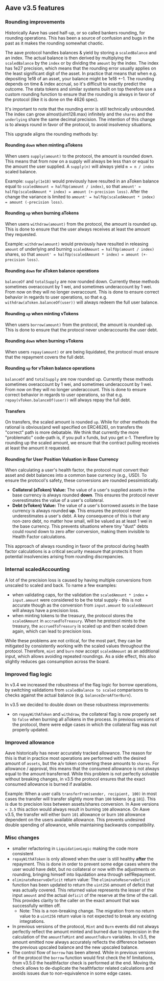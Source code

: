 ## Aave v3.5 features

### Rounding improvements

Historically Aave has used half-up, or so called bankers rounding, for rounding operations. This has been a source of confusion and bugs in the past as it makes the rounding somewhat chaotic.

The aave protocol handles balances & yield by storing a `scaledBalance` and an index. The actual balance is then derived by multiplying the `scaledBalance` by the `index` or by dividing the `amount` by the index.
The index has 1e27 precision, which means that the rounding error usually applies on the least significant digit of the asset.
In practice that means that when e.g. depositing 1e18 of an asset, your balance might be 1e18 +-1. The rounding depends on time & index accrual, so it's difficult to exactly predict the outcome. The stata tokens and similar systems built on top therefore use a custom rounding function to ensure that the rounding is always in favor of the protocol (like it is done on the 4626 spec).

It's important to note that the rounding error is still technically unbounded. The index can grow almost(uint128.max) infinitely and the `shares` and the `underlying` share the same decimal precision. The intention of this change is to always round in favor of the protocol, to avoid insolvency situations.

This upgrade aligns the rounding methods by:

#### Rounding `down` when minting aTokens

When users `supply(amount)` to the protocol, the amount is rounded down. This means that from now on a supply will always be less than or equal to the amount the user supplied. A `supply(n)` will always yield `m = n / index` scaled balance.

Example: `supply(1e18)` would previously have resulted in an aToken balance equal to `scaledAmount = halfUp(amount / index)`, so that `amount' = halfUp(scaledAmount * index) = amount (+-precision loss)`. After the change the variance is limited to `amount' = halfUp(scaledAmount * index) = amount (-precision loss)`.

#### Rounding `up` when burning aTokens

When users `withdraw(amount)` from the protocol, the amount is rounded up. This is done to ensure that the user always receives at least the amount they requested.

Example: `withdraw(amount)` would previously have resulted in releasing `amount` of underlying and burning `scaledAmount = halfUp(amount / index)` shares, so that `amount' = halfUp(scaledAmount * index) = amount (+-precision loss)`.

#### Rounding `down` for aToken balance operations

`balanceOf` and `totalSupply` are now rounded down. Currently these methods sometimes overaccount by 1 wei, and sometimes underaccount by 1 wei. From now on they will no longer overaccount.
This is done to ensure correct behavior in regards to user operations, so that e.g. `withdraw(aToken.balanceOf(user))` will always redeem the full user balance.

#### Rounding `up` when minting vTokens

When users `borrow(amount)` from the protocol, the amount is rounded up. This is done to ensure that the protocol never underaccounts the user debt.

#### Rounding `down` when burning vTokens

When users `repay(amount)` or are being liquidated, the protocol must ensure that the repayment covers the full debt.

#### Rounding `up` for vToken balance operations

`balanceOf` and `totalSupply` are now rounded up. Currently these methods sometimes overaccount by 1 wei, and sometimes underaccount by 1 wei. From now on they will no longer underaccount.
This is done to ensure correct behavior in regards to user operations, so that e.g. `repay(vToken.balanceOf(user))` will always repay the full debt.

#### Transfers

On transfers, the scaled amount is rounded `up`.
While for other methods the rational is obvious(and well specified on ERC4626), on transfers the "correct" path is more debatable. We think that currently the more "problematic" code-path is, if you pull x funds, but you get x-1. Therefore by rounding up the scaled amount, we ensure that the contract pulling receives at least the amount it requested.

#### Rounding for User Position Valuation in Base Currency

When calculating a user's health factor, the protocol must convert their asset and debt balances into a common base currency (e.g., USD). To ensure the protocol's safety, these conversions are rounded pessimistically.

- **Collateral (aToken) Value:** The value of a user's supplied assets in the base currency is always rounded **down**. This ensures the protocol never overestimates the value of a user's collateral.
- **Debt (vToken) Value:** The value of a user's borrowed assets in the base currency is always rounded **up**. This ensures the protocol never underestimates a user's debt. A key consequence of this is that any non-zero debt, no matter how small, will be valued as at least 1 wei in the base currency. This prevents situations where tiny "dust" debts could round down to zero after conversion, making them invisible to Health Factor calculations.

This approach of always rounding in favor of the protocol during health factor calculations is a critical security measure that protects it from potential insolvencies arising from rounding discrepancies.

### Internal scaledAccounting

A lot of the precision loss is caused by having multiple conversions from unscaled to scaled and back.
To name a few examples:

- when validating caps, for the validation the `scaledAmount * index` + `input.amount` were considered to be the total supply - this is not accurate though as the conversion from `input.amount` to `scaledAmount` will always have a precision loss.
- when minting tokens to the treasury, the protocol stores the `scaledAmount` in `accruedToTreasury`. When he protocol mints to the treasury, the `accruedToTreasury` is scaled up and then scaled down again, which can lead to precision loss.

While these problems are not critical, for the most part, they can be mitigated by consistently working with the scaled values throughout the protocol. Therefore, `mint` and `burn` now accept `scaledAmount` as an additional input, which allows avoiding repeated roundings. As a side effect, this also slightly reduces gas consumption across the board.

### Improved flag logic

In v3.4 we increased the robustness of the flag logic for borrow operations, by switching validations from `scaledBalance to scaled` comparisons to checks against the actual balance (e.g. `balanceZeroAfterBurn`).

In v3.5 we decided to double down on these robustness improvements:

- on `repayWithAToken` and `withdraw`, the collateral flag is now properly set to `false` when burning all aTokens in the process. In previous versions of the protocol, there were edge cases in which the collateral flag was not properly updated.

### Improved allowance

Aave historically has never accurately tracked allowance. The reason for this is that in practice most operations are performed with the desired amount of `assets`, but the a/v token converting these amounts to `shares`.
For allowance / approval, this means that the consumed allowance is not always equal to the amount transferred. While this problem is not perfectly solvable without breaking changes, in v3.5 the protocol ensures that the exact consumed allowance is burned if available.

Example: When a user calls `transferFrom(sender, recipient, 100)` in most cases the transfer will transfer slightly more than `100` tokens (e.g `101`). This is due to precision loss between assets/shares conversion.
In Aave versions `< 3.5` this action would always result in burning `100` allowance. On Aave v3.5, the transfer will either burn `101` allowance or burn `100` allowance dependent on the users available allowance. This prevents undesired double spending of allowance, while maintaining backwards compatibility.

### Misc changes

- smaller refactoring in `LiquidationLogic` making the code more consistent
- `repayWithAToken` is only allowed when the user is still healthy **after** the repayment. This is done in order to prevent some edge cases where the user would have debt, but no collateral or now with the adjustments on rounding, bringing himself into liquidation area through selfRepayment.
- `eliminateReserveDeficit` return value: The `eliminateReserveDeficit` function has been updated to return the `uint256` amount of deficit that was actually covered. This returned value represents the lesser of the input `amount` and the actual `deficit` of the reserve at the time of the call. This provides clarity to the caller on the exact amount that was successfully written off.
  - Note: This is a non-breaking change. The migration from no return value to a `uint256` return value is not expected to break any existing integrations.
- In previous versions of the protocol, `Mint` and `Burn` events did not always perfectly reflect the amount minted and burned due to imprecision in the calculation of the `amountToMint` and `amountToBurn` variables. In v3.5, the amount emitted now always accurately reflects the difference between the previous upscaled balance and the new upscaled balance.
- The control flow of `borrow` has been altered. While in previous versions of the protocol the `borrow` function would first check the hf limitations, from v3.5.0 the healthfactor check is performed at the end. Moving the check allows to de-duplicate the healthfactor related calculations and avoids issues due to non-equivalence in some edge cases.
